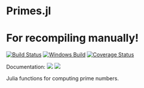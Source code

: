 # Primes.jl
# For recompiling manually! 
[![Build Status](https://travis-ci.org/JuliaMath/Primes.jl.svg?branch=master)](https://travis-ci.org/JuliaMath/Primes.jl)
[![Windows Build](https://ci.appveyor.com/api/projects/status/ao64pk44lwo0092r/branch/master?svg=true)](https://ci.appveyor.com/project/ararslan/primes-jl/branch/master)
[![Coverage Status](https://coveralls.io/repos/github/JuliaMath/Primes.jl/badge.svg?branch=master)](https://coveralls.io/github/JuliaMath/Primes.jl?branch=master)

Documentation:
[![](https://img.shields.io/badge/docs-stable-blue.svg)](https://JuliaMath.github.io/Primes.jl/stable)
[![](https://img.shields.io/badge/docs-latest-blue.svg)](https://JuliaMath.github.io/Primes.jl/latest)

Julia functions for computing prime numbers.
